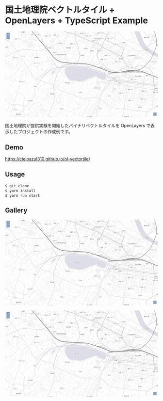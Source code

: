 # 国土地理院ベクトルタイル + OpenLayers + TypeScript Example

![スクリーンショット1](./assets/img/example1.png "スクリーンショット1")

国土地理院が提供実験を開始したバイナリベクトルタイルを OpenLayers で表示したプロジェクトの作成例です。

## Demo

https://cieloazul310.github.io/ol-vectortile/

## Usage

```shell
$ git clone 
$ yarn install
$ yarn run start
```

## Gallery

![スクリーンショット1](./assets/img/example1.png "スクリーンショット2")

![スクリーンショット1](./assets/img/example1.png "スクリーンショット3")

